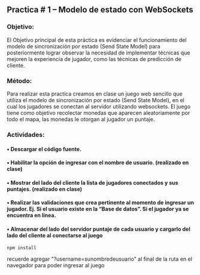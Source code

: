 ## Practica # 1 – Modelo de estado con WebSockets

### Objetivo:

El Objetivo principal de esta práctica es evidenciar el funcionamiento del modelo de sincronización por estado (Send State Model) para posteriormente lograr observar la necesidad de implementar técnicas que mejoren la experiencia de jugador, como las técnicas de predicción de cliente.

### Método:

Para realizar esta practica creamos en clase un juego web sencillo que utiliza el modelo de sincronización por estado (Send State Model), en el cual los jugadores se conectan al servidor utilizando websockets. El juego tiene como objetivo recolectar monedas que aparecen aleatoriamente por todo el mapa, las monedas le otorgan al jugador un puntaje.

### Actividades:

#### • Descargar el código fuente.

#### • Habilitar la opción de ingresar con el nombre de usuario. (realizado en clase)

#### • Mostrar del lado del cliente la lista de jugadores conectados y sus puntajes. (realizado en clase)

#### • Realizar las validaciones que crea pertinente al momento de ingresar un jugador. Ej. Si el usuario existe en la “Base de datos”. Si el jugador ya se encuentra en línea.

#### • Almacenar del lado del servidor puntaje de cada usuario y cargarlo del lado del cliente al conectarse al juego

```
npm install

```

recuerde agregar "?username=sunombredeusuario" al final de la ruta en el navegador para poder ingresar al juego
